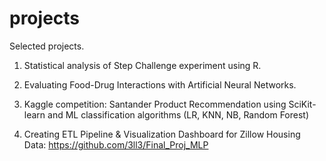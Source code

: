 # projects
Selected projects.

1. Statistical analysis of Step Challenge experiment using R.

2. Evaluating Food-Drug Interactions with Artificial Neural Networks.

3. Kaggle competition: Santander Product Recommendation using SciKit-learn and ML classification algorithms (LR, KNN, NB, Random Forest)

4. Creating ETL Pipeline & Visualization Dashboard for Zillow Housing Data: https://github.com/3ll3/Final_Proj_MLP
